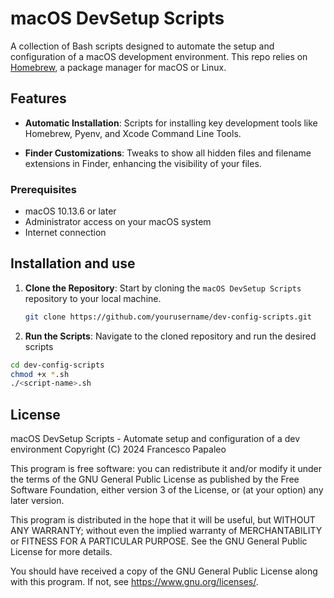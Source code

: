 # macOS DevSetup Scripts

A collection of Bash scripts designed to automate the setup and configuration of a macOS development environment. This repo relies on [Homebrew](https://brew.sh/), a package manager for macOS or Linux.

## Features

- **Automatic Installation**: Scripts for installing key development tools like Homebrew, Pyenv, and Xcode Command Line Tools.

- **Finder Customizations**: Tweaks to show all hidden files and filename extensions in Finder, enhancing the visibility of your files.


### Prerequisites

- macOS 10.13.6 or later
- Administrator access on your macOS system
- Internet connection

## Installation and use

1. **Clone the Repository**: Start by cloning the `macOS DevSetup Scripts` repository to your local machine.

   ```bash
   git clone https://github.com/yourusername/dev-config-scripts.git

1. **Run the Scripts**: Navigate to the cloned repository and run the desired scripts

```bash
cd dev-config-scripts
chmod +x *.sh
./<script-name>.sh
```

## License

macOS DevSetup Scripts - Automate setup and configuration of a dev environment
Copyright (C) 2024 Francesco Papaleo

This program is free software: you can redistribute it and/or modify
it under the terms of the GNU General Public License as published by
the Free Software Foundation, either version 3 of the License, or
(at your option) any later version.

This program is distributed in the hope that it will be useful,
but WITHOUT ANY WARRANTY; without even the implied warranty of
MERCHANTABILITY or FITNESS FOR A PARTICULAR PURPOSE.  See the
GNU General Public License for more details.

You should have received a copy of the GNU General Public License
along with this program.  If not, see <https://www.gnu.org/licenses/>.


